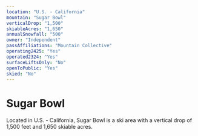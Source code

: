 ```yaml
---
location: "U.S. - California"
mountain: "Sugar Bowl"
verticalDrop: "1,500"
skiableAcres: "1,650"
annualSnowfall: "500"
owner: "Independent"
passAffiliations: "Mountain Collective"
operating2425: "Yes"
operated2324: "Yes"
surfaceLiftsOnly: "No"
openToPublic: "Yes"
skied: "No"
---
```


# Sugar Bowl

Located in U.S. - California, Sugar Bowl is a ski area with a vertical drop of 1,500 feet and 1,650 skiable acres.